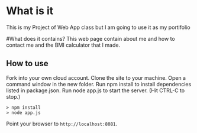 # What is it
This is my Project of Web App class but I am going to use it as my portifolio

#What does it contains?
This web page contain about me and how to contact me and the BMI calculator that I made.

## How to use

Fork into your own cloud account. 
Clone the site to your machine.
Open a command window in the new folder.
Run npm install to install dependencies listed in package.json.
Run node app.js to start the server.  (Hit CTRL-C to stop.)

```
> npm install
> node app.js
```

Point your browser to `http://localhost:8081`. 
